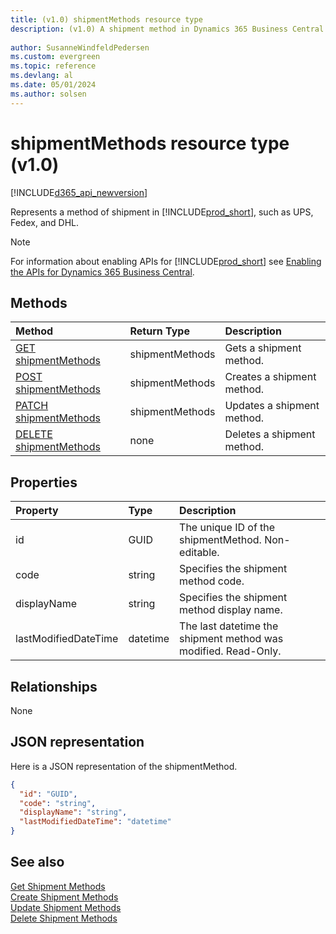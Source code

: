 ```yaml
---
title: (v1.0) shipmentMethods resource type
description: (v1.0) A shipment method in Dynamics 365 Business Central. 
 
author: SusanneWindfeldPedersen
ms.custom: evergreen
ms.topic: reference
ms.devlang: al
ms.date: 05/01/2024
ms.author: solsen
---
```


# shipmentMethods resource type (v1.0)

[!INCLUDE[d365_api_newversion](../../../includes/d365_api_newversion.md)]

Represents a method of shipment in [!INCLUDE[prod_short](../../../includes/prod_short.md)], such as UPS, Fedex, and DHL.

> [!NOTE]  
> For information about enabling APIs for [!INCLUDE[prod_short](../../../includes/prod_short.md)] see [Enabling the APIs for Dynamics 365 Business Central](../enabling-apis-for-dynamics-nav.md).

## Methods

| Method       | Return Type  |Description|
|:---------------|:--------|:----------|
|[GET shipmentMethods](../api/dynamics_shipmentmethods_get.md)|shipmentMethods|Gets a shipment method.|
|[POST shipmentMethods](../api/dynamics_create_shipmentmethods.md)|shipmentMethods|Creates a shipment method.|
|[PATCH shipmentMethods](../api/dynamics_shipmentmethods_update.md)|shipmentMethods|Updates a shipment method.|
|[DELETE shipmentMethods](../api/dynamics_shipmentmethods_delete.md)|none|Deletes a shipment method.|

## Properties

| Property     | Type   |Description|
|:---------------|:--------|:----------|
|id|GUID|The unique ID of the shipmentMethod. Non-editable.|
|code|string|Specifies the shipment method code.|
|displayName|string|Specifies the shipment method display name.|
|lastModifiedDateTime|datetime|The last datetime the shipment method was modified. Read-Only.|  


## Relationships
None

## JSON representation

Here is a JSON representation of the shipmentMethod.

```json
{
  "id": "GUID",
  "code": "string",
  "displayName": "string",
  "lastModifiedDateTime": "datetime"
}
```

## See also

[Get Shipment Methods](../api/dynamics_shipmentmethods_get.md)  
[Create Shipment Methods](../api/dynamics_create_shipmentmethods.md)  
[Update Shipment Methods](../api/dynamics_shipmentmethods_update.md)  
[Delete Shipment Methods](../api/dynamics_shipmentmethods_delete.md)  
